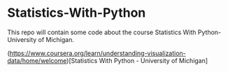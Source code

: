 # Statistics-With-Python
This repo will contain some code about the course Statistics With Python-University of Michigan.

(https://www.coursera.org/learn/understanding-visualization-data/home/welcome)[Statistics With Python - University of Michigan]

